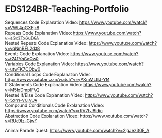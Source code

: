# EDS124BR-Teaching-Portfolio
Sequences Code Explanation Video: https://www.youtube.com/watch?v=VWL4pGXFjc8  
Repeats Code Explanation Video: https://www.youtube.com/watch?v=sGc3Tx6uD8A  
Nested Repeats Code Explanation Video: https://www.youtube.com/watch?v=vqNmBFL2d38  
Events Code Explanation Video: https://www.youtube.com/watch?v=t74FYqScOw0  
Variables Code Explanation Video: https://www.youtube.com/watch?v=utwFK7CObw0  
Conditional Loops Code Explanation Video: https://www.youtube.com/watch?v=yPXmMLBJ-YM  
If Statements Code Explanation Video: https://www.youtube.com/watch?v=M5foDmpIFVQ  
Nested If/Else Code Explanation Video: https://www.youtube.com/watch?v=Sxnh-V0_vOA  
Compound Conditionals Code Explanation Video: https://www.youtube.com/watch?v=rRV7hJ8ldic  
Abstraction Code Explanation Video: https://www.youtube.com/watch?v=RUc9Iz-GjwY  
  
Animal Parade Quest: https://www.youtube.com/watch?v=2tgJez30B_A

